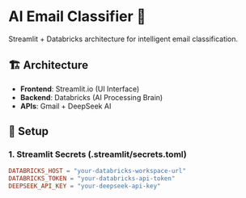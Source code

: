 # AI Email Classifier 🚀

Streamlit + Databricks architecture for intelligent email classification.

## 🏗️ Architecture
- **Frontend**: Streamlit.io (UI Interface)
- **Backend**: Databricks (AI Processing Brain)
- **APIs**: Gmail + DeepSeek AI

## 🔐 Setup

### 1. Streamlit Secrets (.streamlit/secrets.toml)
```toml
DATABRICKS_HOST = "your-databricks-workspace-url"
DATABRICKS_TOKEN = "your-databricks-api-token" 
DEEPSEEK_API_KEY = "your-deepseek-api-key"
